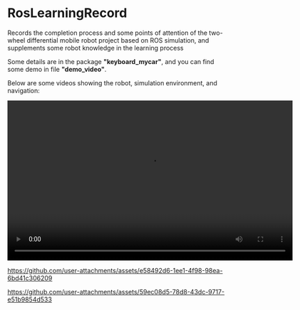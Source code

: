 # RosLearningRecord
Records the completion process and some points of attention of the two-wheel differential mobile robot project based on ROS simulation, and supplements some robot knowledge in the learning process

Some details are in the package **"keyboard_mycar"**, and you can find some demo in file **"demo_video"**.    

Below are some videos showing the robot, simulation environment, and navigation:  

<video width="640" height="360" controls>
  <source src="https://raw.githubusercontent.com/zjutony/RosLearningRecord/main/demo_video/mycar.mp4" type="video/mp4">
  Your browser does not support the video tag.
</video>



https://github.com/user-attachments/assets/e58492d6-1ee1-4f98-98ea-6bd41c306209


https://github.com/user-attachments/assets/59ec08d5-78d8-43dc-9717-e51b9854d533

